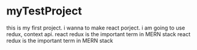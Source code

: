 # myTestProject
this is my first project.
i wanna to make react porject.
i am going to use redux, context api.
react redux is the important term in MERN stack
react redux is the important term in MERN stack
